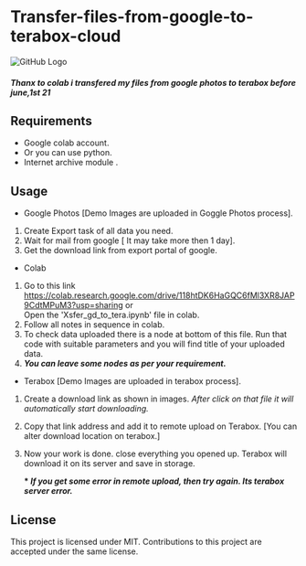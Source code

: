 # Transfer-files-from-google-to-terabox-cloud

 ![GitHub Logo](https://raw.githubusercontent.com/sandeepyadav1478/Transfer-files-from-google-to-terabox-cloud/main/template.png)
 
 <h5>Thanx to colab i transfered my files from google photos to terabox before june,1st 21</h5> 
 
## Requirements
 
 * Google colab account.
 * Or you can use python.
 * Internet archive module .

## Usage

 * Google Photos [Demo Images are uploaded in Goggle Photos process].
  1. Create Export task of all data you need.
  2. Wait for mail from google [ It may take more then 1 day].
  3. Get the download link from export portal of google.
 
 * Colab 
  1. Go to this link https://colab.research.google.com/drive/118htDK6HaGQC6fMl3XR8JAP9CdtMPuM3?usp=sharing or <br/> Open the 'Xsfer_gd_to_tera.ipynb' file in colab.
  2. Follow all notes in sequence in colab.
  3. To check data uploaded there is a node at bottom of this file. Run that code with suitable parameters and you will find title of your uploaded data.
  4. __*You can leave some nodes as per your requirement.*__
 
 * Terabox [Demo Images are uploaded in terabox process].
  1. Create a download link as shown in images. *After click on that file it will automatically start downloading.*
  2. Copy that link address and add it to remote upload on Terabox. [You can alter download location on terabox.]
  3. Now your work is done. close everything you opened up. Terabox will download it on its server and save in storage.
     
     __* *If you get some error in remote upload, then try again. Its terabox server error.*__

## License
This project is licensed under MIT. Contributions to this project are accepted under the same license.
